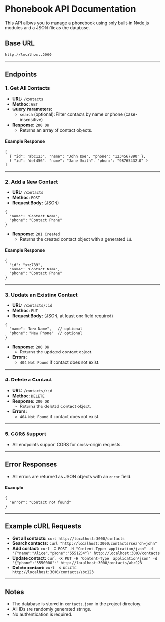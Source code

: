 # Phonebook API Documentation

This API allows you to manage a phonebook using only built-in Node.js modules and a JSON file as the database.

## Base URL

    http://localhost:3000

---

## Endpoints

### 1. Get All Contacts

- **URL:** `/contacts`
- **Method:** `GET`
- **Query Parameters:**
    - `search` (optional): Filter contacts by name or phone (case-insensitive)
- **Response:** `200 OK`
    - Returns an array of contact objects.

#### Example Response
```
[
  { "id": "abc123", "name": "John Doe", "phone": "1234567890" },
  { "id": "def456", "name": "Jane Smith", "phone": "9876543210" }
]
```

---

### 2. Add a New Contact

- **URL:** `/contacts`
- **Method:** `POST`
- **Request Body:** (JSON)
```
{
  "name": "Contact Name",
  "phone": "Contact Phone"
}
```
- **Response:** `201 Created`
    - Returns the created contact object with a generated `id`.

#### Example Response
```
{
  "id": "xyz789",
  "name": "Contact Name",
  "phone": "Contact Phone"
}
```

---

### 3. Update an Existing Contact

- **URL:** `/contacts/:id`
- **Method:** `PUT`
- **Request Body:** (JSON, at least one field required)
```
{
  "name": "New Name",   // optional
  "phone": "New Phone"  // optional
}
```
- **Response:** `200 OK`
    - Returns the updated contact object.
- **Errors:**
    - `404 Not Found` if contact does not exist.

---

### 4. Delete a Contact

- **URL:** `/contacts/:id`
- **Method:** `DELETE`
- **Response:** `200 OK`
    - Returns the deleted contact object.
- **Errors:**
    - `404 Not Found` if contact does not exist.

---

### 5. CORS Support

- All endpoints support CORS for cross-origin requests.

---

## Error Responses

- All errors are returned as JSON objects with an `error` field.

#### Example
```
{
  "error": "Contact not found"
}
```

---

## Example cURL Requests

- **Get all contacts:**
  `curl http://localhost:3000/contacts`
- **Search contacts:**
  `curl "http://localhost:3000/contacts?search=john"`
- **Add contact:**
  `curl -X POST -H "Content-Type: application/json" -d '{"name":"Alice","phone":"5551234"}' http://localhost:3000/contacts`
- **Update contact:**
  `curl -X PUT -H "Content-Type: application/json" -d '{"phone":"5550000"}' http://localhost:3000/contacts/abc123`
- **Delete contact:**
  `curl -X DELETE http://localhost:3000/contacts/abc123`

---

## Notes
- The database is stored in `contacts.json` in the project directory.
- All IDs are randomly generated strings.
- No authentication is required.
